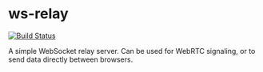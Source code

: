 # ws-relay

[![Build Status](https://travis-ci.org/rameshvarun/ws-relay.svg?branch=main)](https://travis-ci.org/rameshvarun/ws-relay)

A simple WebSocket relay server. Can be used for WebRTC signaling, or to send data directly between browsers.
